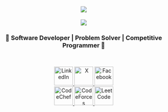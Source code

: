 
<h3 align="center">
  <p align="center">

  <h1 align="center">
  <a href="https://git.io/typing-svg">
    <img src="https://readme-typing-svg.herokuapp.com/?lines=Hello,+There!+👋;%0AThis+is+Dip+Sarker;&center=true&size=30&color=FFFFFF&weight=900&width=800">
  </a>
</h1>
  
</p> 
 
</h3>

<p align="center">
  <img src="https://readme-typing-svg.demolab.com/?lines=Passionate%20about%20Competitive%20Programming;Developer%20of%20Python%20Django&font=Fira%20Code&center=true&width=800&height=45&color=ff79c6&vCenter=true&pause=1000&size=25"/>
</p>

<h3 align="center">🌟 Software Developer | Problem Solver | Competitive Programmer 🌟</h3>

<br>

<p align="center">
  <!-- LinkedIn -->
  <a href="https://www.linkedin.com/in/dip-sarker/" target="_blank">
    <img src="https://img.shields.io/badge/LinkedIn-%230077B5.svg?&style=for-the-badge&logo=linkedin&logoColor=white" alt="LinkedIn" height="50"/>
  </a>

  <!-- Twitter -->
  <a href="https://x.com/Dip__Sarker" target="_blank">
    <img src="https://img.shields.io/badge/X-%23000000.svg?&style=for-the-badge&logo=x&logoColor=white" alt="X" height="50"/>
  </a>
 
  <!-- Facebook -->
  <a href="https://www.facebook.com/attachment.unavailablle" target="_blank">
    <img src="https://img.shields.io/badge/Facebook-%231877F2.svg?&style=for-the-badge&logo=facebook&logoColor=white" alt="Facebook" height="50"/>
  </a>
  <br>
  
  <!-- CodeChef -->
  <a href="https://www.codechef.com/users/dip_sarker" target="_blank">
    <img src="https://img.shields.io/badge/CodeChef-%235B4638.svg?&style=for-the-badge&logo=codechef&logoColor=white" alt="CodeChef" height="50"/>
  </a>
  <!-- CodeForces -->
  <a href="https://codeforces.com/profile/dip_sarker" target="_blank">
    <img src="https://img.shields.io/badge/CodeForces-%231F8ACB.svg?&style=for-the-badge&logo=codeforces&logoColor=white" alt="CodeForces" height="50"/>
  </a>
  <!-- LeetCode -->
  <a href="https://leetcode.com/u/dipsarker/" target="_blank">
    <img src="https://img.shields.io/badge/LeetCode-%23FE7A16.svg?&style=for-the-badge&logo=leetcode&logoColor=white" alt="LeetCode" height="50"/>
  </a>
</p>

